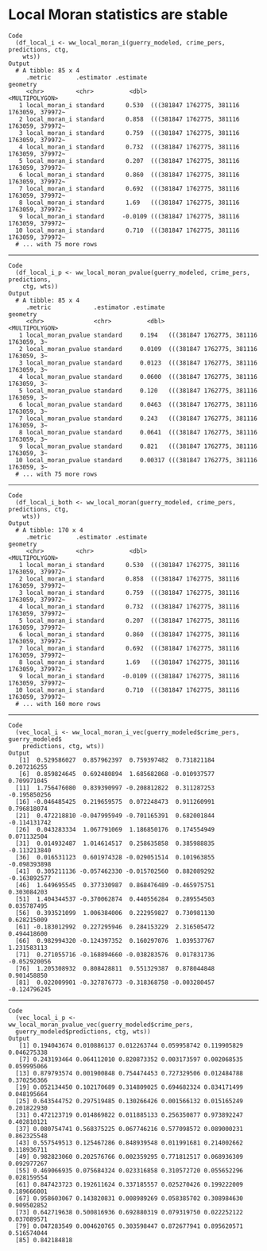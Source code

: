 # Local Moran statistics are stable

    Code
      (df_local_i <- ww_local_moran_i(guerry_modeled, crime_pers, predictions, ctg,
        wts))
    Output
      # A tibble: 85 x 4
         .metric       .estimator .estimate                                   geometry
         <chr>         <chr>          <dbl>                             <MULTIPOLYGON>
       1 local_moran_i standard      0.530  (((381847 1762775, 381116 1763059, 379972~
       2 local_moran_i standard      0.858  (((381847 1762775, 381116 1763059, 379972~
       3 local_moran_i standard      0.759  (((381847 1762775, 381116 1763059, 379972~
       4 local_moran_i standard      0.732  (((381847 1762775, 381116 1763059, 379972~
       5 local_moran_i standard      0.207  (((381847 1762775, 381116 1763059, 379972~
       6 local_moran_i standard      0.860  (((381847 1762775, 381116 1763059, 379972~
       7 local_moran_i standard      0.692  (((381847 1762775, 381116 1763059, 379972~
       8 local_moran_i standard      1.69   (((381847 1762775, 381116 1763059, 379972~
       9 local_moran_i standard     -0.0109 (((381847 1762775, 381116 1763059, 379972~
      10 local_moran_i standard      0.710  (((381847 1762775, 381116 1763059, 379972~
      # ... with 75 more rows

---

    Code
      (df_local_i_p <- ww_local_moran_pvalue(guerry_modeled, crime_pers, predictions,
        ctg, wts))
    Output
      # A tibble: 85 x 4
         .metric            .estimator .estimate                              geometry
         <chr>              <chr>          <dbl>                        <MULTIPOLYGON>
       1 local_moran_pvalue standard     0.194   (((381847 1762775, 381116 1763059, 3~
       2 local_moran_pvalue standard     0.0109  (((381847 1762775, 381116 1763059, 3~
       3 local_moran_pvalue standard     0.0123  (((381847 1762775, 381116 1763059, 3~
       4 local_moran_pvalue standard     0.0600  (((381847 1762775, 381116 1763059, 3~
       5 local_moran_pvalue standard     0.120   (((381847 1762775, 381116 1763059, 3~
       6 local_moran_pvalue standard     0.0463  (((381847 1762775, 381116 1763059, 3~
       7 local_moran_pvalue standard     0.243   (((381847 1762775, 381116 1763059, 3~
       8 local_moran_pvalue standard     0.0641  (((381847 1762775, 381116 1763059, 3~
       9 local_moran_pvalue standard     0.821   (((381847 1762775, 381116 1763059, 3~
      10 local_moran_pvalue standard     0.00317 (((381847 1762775, 381116 1763059, 3~
      # ... with 75 more rows

---

    Code
      (df_local_i_both <- ww_local_moran(guerry_modeled, crime_pers, predictions, ctg,
        wts))
    Output
      # A tibble: 170 x 4
         .metric       .estimator .estimate                                   geometry
         <chr>         <chr>          <dbl>                             <MULTIPOLYGON>
       1 local_moran_i standard      0.530  (((381847 1762775, 381116 1763059, 379972~
       2 local_moran_i standard      0.858  (((381847 1762775, 381116 1763059, 379972~
       3 local_moran_i standard      0.759  (((381847 1762775, 381116 1763059, 379972~
       4 local_moran_i standard      0.732  (((381847 1762775, 381116 1763059, 379972~
       5 local_moran_i standard      0.207  (((381847 1762775, 381116 1763059, 379972~
       6 local_moran_i standard      0.860  (((381847 1762775, 381116 1763059, 379972~
       7 local_moran_i standard      0.692  (((381847 1762775, 381116 1763059, 379972~
       8 local_moran_i standard      1.69   (((381847 1762775, 381116 1763059, 379972~
       9 local_moran_i standard     -0.0109 (((381847 1762775, 381116 1763059, 379972~
      10 local_moran_i standard      0.710  (((381847 1762775, 381116 1763059, 379972~
      # ... with 160 more rows

---

    Code
      (vec_local_i <- ww_local_moran_i_vec(guerry_modeled$crime_pers, guerry_modeled$
        predictions, ctg, wts))
    Output
       [1]  0.529586027  0.857962397  0.759397482  0.731821184  0.207216255
       [6]  0.859824645  0.692480894  1.685682868 -0.010937577  0.709971045
      [11]  1.756476080  0.839390997 -0.208812822  0.311287253 -0.195850256
      [16] -0.046485425  0.219659575  0.072248473  0.911260991  0.796818074
      [21]  0.472218810 -0.047995949 -0.701165391  0.682001844 -0.114131742
      [26]  0.043283334  1.067791069  1.186850176  0.174554949  0.071132504
      [31]  0.014932487  1.014614517  0.258635858  0.385988835 -0.113213840
      [36]  0.016531123  0.601974328 -0.029051514  0.101963855 -0.098393898
      [41]  0.305211136 -0.057462330 -0.015702560  0.882089292 -0.163892577
      [46]  1.649695545  0.377330987  0.868476489 -0.465975751  0.303084203
      [51]  1.404344537 -0.370062874  0.440556284  0.289554503  0.035787495
      [56]  0.393521099  1.006384006  0.222959827  0.730981130  0.628215009
      [61] -0.183012992  0.227295946  0.284153229  2.316505472  0.494418600
      [66]  0.982994320 -0.124397352  0.160297076  1.039537767  1.231583113
      [71]  0.271055716 -0.168894660 -0.038283576  0.017831736 -0.052920056
      [76]  1.205308932  0.808428811  0.551329387  0.878044848  0.901458850
      [81]  0.022009901 -0.327876773 -0.318368758 -0.003280457 -0.124796245

---

    Code
      (vec_local_i_p <- ww_local_moran_pvalue_vec(guerry_modeled$crime_pers,
      guerry_modeled$predictions, ctg, wts))
    Output
       [1] 0.194043674 0.010886137 0.012263744 0.059958742 0.119905829 0.046275338
       [7] 0.243193464 0.064112010 0.820873352 0.003173597 0.002068535 0.059995066
      [13] 0.879793574 0.001900848 0.754474453 0.727329506 0.012484788 0.370256366
      [19] 0.052134450 0.102170689 0.314809025 0.694682324 0.834171499 0.048195664
      [25] 0.643544752 0.297519485 0.130266426 0.001566132 0.015165249 0.201822930
      [31] 0.472123719 0.014869822 0.011885133 0.256350877 0.973892247 0.402810121
      [37] 0.080754741 0.568375225 0.067746216 0.577098572 0.089000231 0.862325548
      [43] 0.557549513 0.125467286 0.848939548 0.011991681 0.214002662 0.118936711
      [49] 0.982823060 0.202576766 0.002359295 0.771812517 0.068936309 0.092977267
      [55] 0.469066935 0.075684324 0.023316858 0.310572720 0.055652296 0.028159554
      [61] 0.847423723 0.192611624 0.337185557 0.025270426 0.199222009 0.189666001
      [67] 0.958603067 0.143820831 0.008989269 0.058385702 0.308984630 0.909502852
      [73] 0.642719638 0.500816936 0.692880319 0.079319750 0.022252122 0.037089571
      [79] 0.047283549 0.004620765 0.303598447 0.872677941 0.895620571 0.516574044
      [85] 0.842184818


